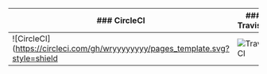 | ### CircleCI | ### TravisCI |
| ------------ | ------------ |
| ![CircleCI](https://circleci.com/gh/wryyyyyyyy/pages_template.svg?style=shield | ![TravisCI](https://travis-ci.com/wryyyyyyyy/pages_template.svg) |
